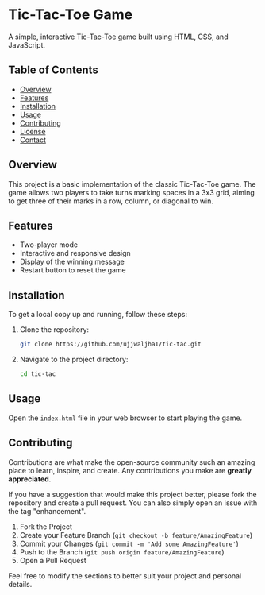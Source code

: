 
# Tic-Tac-Toe Game

A simple, interactive Tic-Tac-Toe game built using HTML, CSS, and JavaScript.

## Table of Contents

- [Overview](#overview)
- [Features](#features)
- [Installation](#installation)
- [Usage](#usage)
- [Contributing](#contributing)
- [License](#license)
- [Contact](#contact)

## Overview

This project is a basic implementation of the classic Tic-Tac-Toe game. The game allows two players to take turns marking spaces in a 3x3 grid, aiming to get three of their marks in a row, column, or diagonal to win.

## Features

- Two-player mode
- Interactive and responsive design
- Display of the winning message
- Restart button to reset the game

## Installation

To get a local copy up and running, follow these steps:

1. Clone the repository:
    ```sh
    git clone https://github.com/ujjwaljha1/tic-tac.git
    ```
2. Navigate to the project directory:
    ```sh
    cd tic-tac
    ```

## Usage

Open the `index.html` file in your web browser to start playing the game.

## Contributing

Contributions are what make the open-source community such an amazing place to learn, inspire, and create. Any contributions you make are **greatly appreciated**.

If you have a suggestion that would make this project better, please fork the repository and create a pull request. You can also simply open an issue with the tag "enhancement".

1. Fork the Project
2. Create your Feature Branch (`git checkout -b feature/AmazingFeature`)
3. Commit your Changes (`git commit -m 'Add some AmazingFeature'`)
4. Push to the Branch (`git push origin feature/AmazingFeature`)
5. Open a Pull Request


Feel free to modify the sections to better suit your project and personal details.
